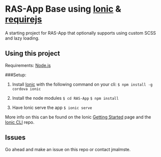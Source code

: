 RAS-App Base using [Ionic](http://ionicframework.com) & [requirejs](http://requirejs.org)
=====================

A starting project for RAS-App that optionally supports using custom SCSS and lazy loading.

## Using this project

Requirements:
[Node.js](https://nodejs.org/en/)

###Setup:

1. Install [Ionic](http://ionicframework.com) with the following command on your cli:
        ```
        $ npm install -g cordova ionic
        ```

2. Install the node modules
        ```
        $ cd RAS-App
        ```
        ```
        $ npm install
        ```

3. Have Ionic serve the app
        ```
        $ ionic serve
        ```

More info on this can be found on the Ionic [Getting Started](http://ionicframework.com/getting-started) page and the [Ionic CLI](https://github.com/driftyco/ionic-cli) repo.

## Issues
Go ahead and make an issue on this repo or contact jmalmste.
